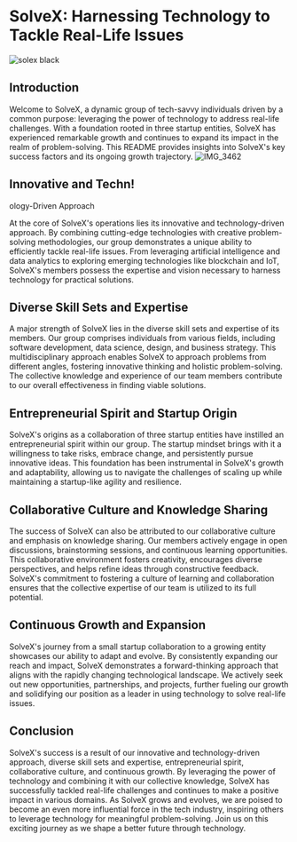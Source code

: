 # SolveX: Harnessing Technology to Tackle Real-Life Issues
![solex black](https://github.com/The-SolveX-Team/.github/assets/105167659/edd0d5ee-1908-4629-9d29-77b1bfbf4a6d)

## Introduction


Welcome to SolveX, a dynamic group of tech-savvy individuals driven by a common purpose: leveraging the power of technology to address real-life challenges. With a foundation rooted in three startup entities, SolveX has experienced remarkable growth and continues to expand its impact in the realm of problem-solving. This README provides insights into SolveX's key success factors and its ongoing growth trajectory.
![IMG_3462](https://github.com/The-SolveX-Team/.github/assets/105167659/af099324-2c9f-44b8-8641-805ad6493652)
## Innovative and Techn!
ology-Driven Approach

At the core of SolveX's operations lies its innovative and technology-driven approach. By combining cutting-edge technologies with creative problem-solving methodologies, our group demonstrates a unique ability to efficiently tackle real-life issues. From leveraging artificial intelligence and data analytics to exploring emerging technologies like blockchain and IoT, SolveX's members possess the expertise and vision necessary to harness technology for practical solutions.

## Diverse Skill Sets and Expertise

A major strength of SolveX lies in the diverse skill sets and expertise of its members. Our group comprises individuals from various fields, including software development, data science, design, and business strategy. This multidisciplinary approach enables SolveX to approach problems from different angles, fostering innovative thinking and holistic problem-solving. The collective knowledge and experience of our team members contribute to our overall effectiveness in finding viable solutions.

## Entrepreneurial Spirit and Startup Origin

SolveX's origins as a collaboration of three startup entities have instilled an entrepreneurial spirit within our group. The startup mindset brings with it a willingness to take risks, embrace change, and persistently pursue innovative ideas. This foundation has been instrumental in SolveX's growth and adaptability, allowing us to navigate the challenges of scaling up while maintaining a startup-like agility and resilience.

## Collaborative Culture and Knowledge Sharing

The success of SolveX can also be attributed to our collaborative culture and emphasis on knowledge sharing. Our members actively engage in open discussions, brainstorming sessions, and continuous learning opportunities. This collaborative environment fosters creativity, encourages diverse perspectives, and helps refine ideas through constructive feedback. SolveX's commitment to fostering a culture of learning and collaboration ensures that the collective expertise of our team is utilized to its full potential.

## Continuous Growth and Expansion

SolveX's journey from a small startup collaboration to a growing entity showcases our ability to adapt and evolve. By consistently expanding our reach and impact, SolveX demonstrates a forward-thinking approach that aligns with the rapidly changing technological landscape. We actively seek out new opportunities, partnerships, and projects, further fueling our growth and solidifying our position as a leader in using technology to solve real-life issues.

## Conclusion

SolveX's success is a result of our innovative and technology-driven approach, diverse skill sets and expertise, entrepreneurial spirit, collaborative culture, and continuous growth. By leveraging the power of technology and combining it with our collective knowledge, SolveX has successfully tackled real-life challenges and continues to make a positive impact in various domains. As SolveX grows and evolves, we are poised to become an even more influential force in the tech industry, inspiring others to leverage technology for meaningful problem-solving. Join us on this exciting journey as we shape a better future through technology.
